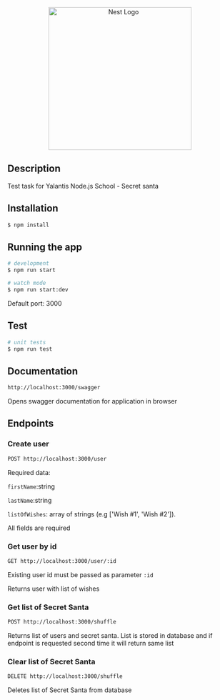 <p align="center">
  <a href="http://nestjs.com/" target="blank"><img src="https://nestjs.com/img/logo_text.svg" width="320" alt="Nest Logo" /></a>
</p>

[circleci-image]: https://img.shields.io/circleci/build/github/nestjs/nest/master?token=abc123def456
[circleci-url]: https://circleci.com/gh/nestjs/nest


## Description

Test task for Yalantis Node.js School - Secret santa

## Installation
```bash
$ npm install
```

## Running the app
```bash
# development
$ npm run start

# watch mode
$ npm run start:dev
```
Default port: 3000

## Test

```bash
# unit tests
$ npm run test
```

## Documentation

```bash
http://localhost:3000/swagger
```
Opens swagger documentation for application in browser


## Endpoints

### Create user
```bash
POST http://localhost:3000/user
```

Required data: 

`firstName`:string

`lastName`:string

`listOfWishes`: array of strings (e.g ['Wish #1', 'Wish #2']). 

All fields are required

### Get user by id

```bash
GET http://localhost:3000/user/:id
```
Existing user id must be passed as parameter `:id`

Returns user with list of wishes 

### Get list of Secret Santa

```bash 
POST http://localhost:3000/shuffle
```
Returns list of users and secret santa. List is stored in database 
and if endpoint is requested second time it will return same list

### Clear list of Secret Santa

```bash
DELETE http://localhost:3000/shuffle
```
Deletes list of Secret Santa from database
